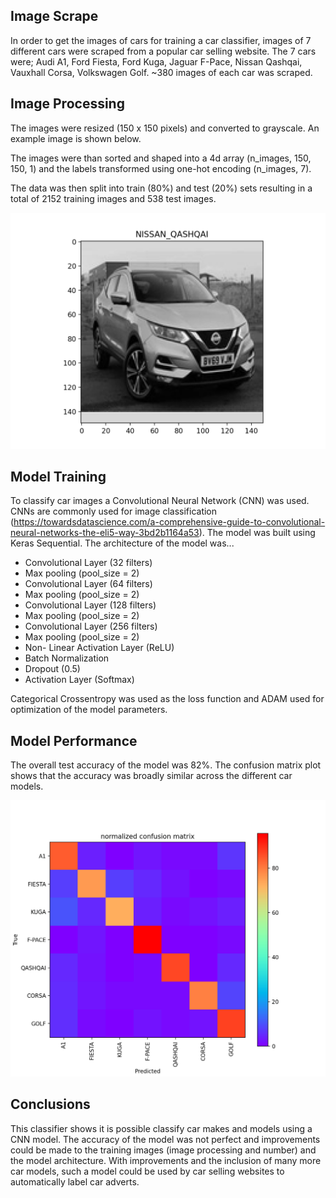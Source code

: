 ## Image Scrape

In order to get the images of cars for training a car classifier, images of 7 different cars were scraped from a popular car selling website. 
The 7 cars were; Audi A1, Ford Fiesta, Ford Kuga, Jaguar F-Pace, Nissan Qashqai, Vauxhall Corsa, Volkswagen Golf.
~380 images of each car was scraped.

## Image Processing

The images were resized (150 x 150 pixels) and converted to grayscale.
An example image is shown below.

The images were than sorted and shaped into a 4d array (n_images, 150, 150, 1) and the labels transformed using one-hot encoding (n_images, 7). 

The data was then split into train (80%) and test (20%) sets resulting in a total of 2152 training images and 538 test images.

![](figures/img_eg.png)

## Model Training

To classify car images a Convolutional Neural Network (CNN) was used. 
CNNs are commonly used for image classification (https://towardsdatascience.com/a-comprehensive-guide-to-convolutional-neural-networks-the-eli5-way-3bd2b1164a53).
The model was built using Keras Sequential.
The architecture of the model was...

- Convolutional Layer (32 filters)
- Max pooling (pool_size = 2)
- Convolutional Layer (64 filters)
- Max pooling (pool_size = 2)
- Convolutional Layer (128 filters)
- Max pooling (pool_size = 2)
- Convolutional Layer (256 filters)
- Max pooling (pool_size = 2)
- Non- Linear Activation Layer (ReLU)
- Batch Normalization
- Dropout (0.5)
- Activation Layer (Softmax)

Categorical Crossentropy was used as the loss function and ADAM used for optimization of the model parameters.

## Model Performance

The overall test accuracy of the model was 82%.
The confusion matrix plot shows that the accuracy was broadly similar across the different car models.


![](figures/confusion_plot.png)

## Conclusions

This classifier shows it is possible classify car makes and models using a CNN model.
The accuracy of the model was not perfect and improvements could be made to the training images (image processing and number) 
and the model architecture.
With improvements and the inclusion of many more car models, such a model could be used by car selling websites to automatically
label car adverts. 

